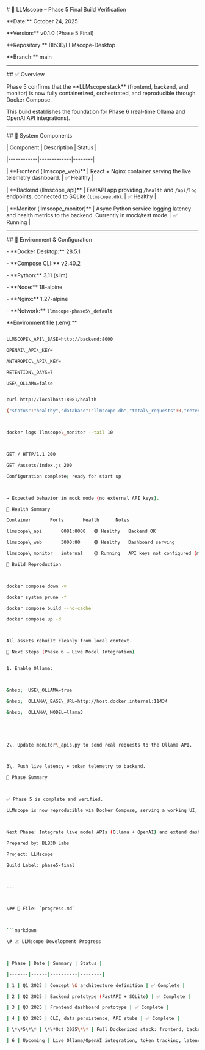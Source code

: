 \# 🚀 LLMscope – Phase 5 Final Build Verification

\*\*Date:\*\* October 24, 2025  

\*\*Version:\*\* v0.1.0 (Phase 5 Final)  

\*\*Repository:\*\* Blb3D/LLMscope-Desktop  

\*\*Branch:\*\* main  



---



\## ✅ Overview

Phase 5 confirms that the \*\*LLMscope stack\*\* (frontend, backend, and monitor) is now fully containerized, orchestrated, and reproducible through Docker Compose.  

This build establishes the foundation for Phase 6 (real-time Ollama and OpenAI API integrations).



---



\## 🧱 System Components

| Component | Description | Status |

|------------|-------------|--------|

| \*\*Frontend (llmscope\_web)\*\* | React + Nginx container serving the live telemetry dashboard. | ✅ Healthy |

| \*\*Backend (llmscope\_api)\*\* | FastAPI app providing `/health` and `/api/log` endpoints, connected to SQLite (`llmscope.db`). | ✅ Healthy |

| \*\*Monitor (llmscope\_monitor)\*\* | Async Python service logging latency and health metrics to the backend. Currently in mock/test mode. | ✅ Running |



---



\## 🧰 Environment \& Configuration

\- \*\*Docker Desktop:\*\* 28.5.1  

\- \*\*Compose CLI:\*\* v2.40.2  

\- \*\*Python:\*\* 3.11 (slim)  

\- \*\*Node:\*\* 18-alpine  

\- \*\*Nginx:\*\* 1.27-alpine  

\- \*\*Network:\*\* `llmscope-phase5\_default`  



\*\*Environment file (.env):\*\*

```bash

LLMSCOPE\_API\_BASE=http://backend:8000

OPENAI\_API\_KEY=

ANTHROPIC\_API\_KEY=

RETENTION\_DAYS=7

USE\_OLLAMA=false


curl http://localhost:8081/health

{"status":"healthy","database":"llmscope.db","total\_requests":0,"retention\_days":7}



docker logs llmscope\_monitor --tail 10



GET / HTTP/1.1 200

GET /assets/index.js 200

Configuration complete; ready for start up



→ Expected behavior in mock mode (no external API keys).

🧾 Health Summary

Container		Ports		Health		Notes

llmscope\_api		8081:8000	🟢 Healthy	Backend OK

llmscope\_web		3000:80		🟢 Healthy	Dashboard serving

llmscope\_monitor	internal	🟡 Running	API keys not configured (mock mode)

🔐 Build Reproduction



docker compose down -v

docker system prune -f

docker compose build --no-cache

docker compose up -d



All assets rebuilt cleanly from local context.

🧭 Next Steps (Phase 6 – Live Model Integration)


1. Enable Ollama:



&nbsp;	USE\_OLLAMA=true

&nbsp;	OLLAMA\_BASE\_URL=http://host.docker.internal:11434

&nbsp;	OLLAMA\_MODEL=llama3





2\. Update monitor\_apis.py to send real requests to the Ollama API.



3\. Push live latency + token telemetry to backend.

🏁 Phase Summary



✅ Phase 5 is complete and verified.

LLMscope is now reproducible via Docker Compose, serving a working UI, backend, and monitoring cycle.



Next Phase: Integrate live model APIs (Ollama + OpenAI) and extend dashboard metrics.

Prepared by: BLB3D Labs

Project: LLMscope

Build Label: phase5-final



---



\## 🧭 File: `progress.md`



```markdown

\# 📈 LLMscope Development Progress



| Phase | Date | Summary | Status |

|-------|------|----------|--------|

| 1 | Q1 2025 | Concept \& architecture definition | ✅ Complete |

| 2 | Q2 2025 | Backend prototype (FastAPI + SQLite) | ✅ Complete |

| 3 | Q3 2025 | Frontend dashboard prototype | ✅ Complete |

| 4 | Q3 2025 | CLI, data persistence, API stubs | ✅ Complete |

| \*\*5\*\* | \*\*Oct 2025\*\* | Full Dockerized stack: frontend, backend, monitor integration | 🟢 \*\*Completed\*\* |

| 6 | Upcoming | Live Ollama/OpenAI integration, token tracking, latency telemetry | ⏳ In progress |




